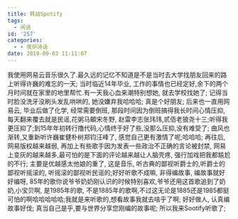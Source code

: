```yaml
---
title: 转战Spotify
tags:
  - 闲话
id: '257'
categories:
  - - 夜炉诗话
date: 2019-09-03 11:11:07
---
```


我使用网易云音乐很久了.最久远的记忆不知道是不是当时去大学找朋友回来的路上听得许巍的难忘的一天; 当时临近14年毕业, 工作的事情也已经定好,余下的两个月时间就在家里的地里帮忙.有一天我心血来潮特别想她, 就去学校找她了; 记得当时脸没洗牙没刷头发乱哄哄的, 她没嫌弃我哈哈哈; 真是个好朋友; 后来也一直用网易云, 毕业后做了化学, 经常需要倒班, 那段时间因为倒班搞得我长时间心情压抑, 每天翻来覆去就是民谣,花粥马頔宋冬野, 赵雷李志张玮玮,贰佰老狼尧十三;听得我更压抑了;到15年年初转行撸代码,心情终于好了些,没那么压抑,没有难受了; 曲风也渐转,又重新听许巍崔健朴树郑钧汪峰了, 感觉自己更有激情了呢;哈哈哈; 再往后,网易版权越来越弱, 再加上有些歌手因为发表一些政治不正确的言论被封禁, 网易上变灰的越来越多,最可怕的是下面的评论越来越让人脑壳疼, 强行加戏把我都尴尬的不行; 主要是优越感太他娘的重了, 这是音乐, 听古典的鄙视听爵士的,听爵士的鄙视听摇滚的, 听摇滚的鄙视听民谣的;好好听歌不成嘛, 非得编故事, 编故事就好好编呀, 85年的歌你说爷爷奶奶刚认识的时候特别喜欢,爷爷还用这首歌追到了奶奶,小宝贝啊, 是1985年的歌, 不是1885年的歌啊,不过这无论是1885还是1985都挺可怕的啊哈哈哈哈哈;我就是来听歌的,想看故事我就去啥乎了啊; 好好做人, 认真编故事好伐; 真当自己是乎,要与世界分享您刚编的故事呢; 所以我来Sootify听歌了;
